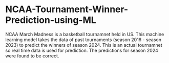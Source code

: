 # NCAA-Tournament-Winner-Prediction-using-ML

NCAA March Madness is a basketball tournamnet held in US. This machine learning model takes the data of past tournaments (season 2016 - season 2023) to predict the winners of season 2024.
This is an actual tournamnet so real time data is used for prediction.
The predictions for season 2024 were found to be correct.
